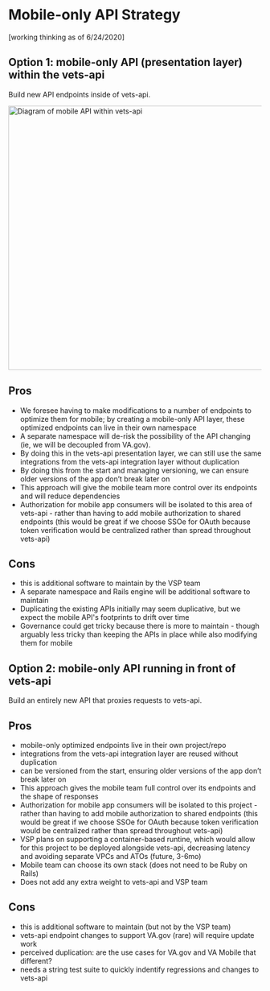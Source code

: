 # Mobile-only API Strategy
[working thinking as of 6/24/2020]


## Option 1: mobile-only API (presentation layer) within the vets-api

Build new API endpoints inside of vets-api.

<img width="525" alt="Diagram of mobile API within vets-api" src="https://user-images.githubusercontent.com/58053619/85463114-e2d59e00-b56b-11ea-97f1-063b9b9c6af9.png">

## Pros
- We foresee having to make modifications to a number of endpoints to optimize them for mobile; by creating a mobile-only API layer, these optimized endpoints can live in their own namespace
- A separate namespace will de-risk the possibility of the API changing (ie, we will be decoupled from VA.gov).
- By doing this in the vets-api presentation layer, we can still use the same integrations from the vets-api integration layer without duplication
- By doing this from the start and managing versioning, we can ensure older versions of the app don’t break later on
- This approach will give the mobile team more control over its endpoints and will reduce dependencies
- Authorization for mobile app consumers will be isolated to this area of vets-api - rather than having to add mobile authorization to shared endpoints (this would be great if we choose SSOe for OAuth because token verification would be centralized rather than spread throughout vets-api)


## Cons
- this is additional software to maintain by the VSP team
- A separate namespace and Rails engine will be additional software to maintain
- Duplicating the existing APIs initially may seem duplicative, but we expect the mobile API's footprints to drift over time
- Governance could get tricky because there is more to maintain - though arguably less tricky than keeping the APIs in place while also modifying them for mobile

## Option 2: mobile-only API running in front of vets-api

Build an entirely new API that proxies requests to vets-api.

## Pros
- mobile-only optimized endpoints live in their own project/repo
- integrations from the vets-api integration layer are reused without duplication
- can be versioned from the start, ensuring older versions of the app don’t break later on
- This approach gives the mobile team full control over its endpoints and the shape of responses
- Authorization for mobile app consumers will be isolated to this project - rather than having to add mobile authorization to shared endpoints (this would be great if we choose SSOe for OAuth because token verification would be centralized rather than spread throughout vets-api)
- VSP plans on supporting a container-based runtine, which would allow for this project to be deployed alongside vets-api, decreasing latency and avoiding separate VPCs and ATOs (future, 3-6mo)
- Mobile team can choose its own stack (does not need to be Ruby on Rails)
- Does not add any extra weight to vets-api and VSP team


## Cons
- this is additional software to maintain (but not by the VSP team)
- vets-api endpoint changes to support VA.gov (rare) will require update work
- perceived duplication: are the use cases for VA.gov and VA Mobile that different?
- needs a string test suite to quickly indentify regressions and changes to vets-api
